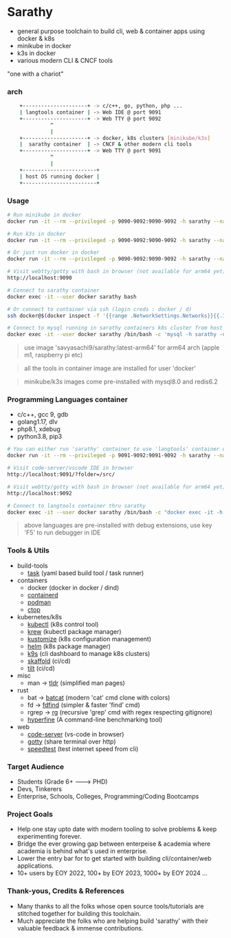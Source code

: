 # Sarathy
- general purpose toolchain to build cli, web & container apps using docker & k8s
- minikube in docker
- k3s in docker
- various modern CLI & CNCF tools

"one with a chariot"

### arch
```bash
    +---------------------+ -> c/c++, go, python, php ...
    | langtools container | -> Web IDE @ port 9091
    +---------------------+ -> Web TTY @ port 9092
              ^
              |
    +---------------------+ -> docker, k8s clusters [minikube/k3s]
    |  sarathy container  | -> CNCF & other modern cli tools
    +---------------------+ -> Web TTY @ port 9091
              ^
              |
    +------------------------+
    | host OS running docker |
    +------------------------+
```

### Usage
```bash
# Run minikube in docker
docker run -it --rm --privileged -p 9090-9092:9090-9092 -h sarathy --name sarathy -v ${PWD}:/src/user savyasachi9/sarathy:minikube-amd64

# Run k3s in docker
docker run -it --rm --privileged -p 9090-9092:9090-9092 -h sarathy --name sarathy -v ${PWD}:/src/user savyasachi9/sarathy:k3s-amd64

# Or just run docker in docker
docker run -it --rm --privileged -p 9090-9092:9090-9092 -h sarathy --name sarathy -v ${PWD}:/src/user savyasachi9/sarathy:latest-amd64

# Visit webtty/gotty with bash in browser (not available for arm64 yet)
http://localhost:9090

# Connect to sarathy container
docker exec -it --user docker sarathy bash

# Or connect to container via ssh (login creds : docker / d)
ssh docker@$(docker inspect -f '{{range .NetworkSettings.Networks}}{{.IPAddress}}{{end}}' sarathy)

# Connect to mysql running in sarathy containers k8s cluster from host OS (if using minikube image)
docker exec -it --user docker sarathy /bin/bash -c 'mysql -h sarathy -u root -proot'
```
> use image 'savyasachi9/sarathy:latest-arm64' for arm64 arch (apple m1, raspberry pi etc)

> all the tools in container image are installed for user 'docker'

> minikube/k3s images come pre-installed with mysql8.0 and redis6.2

### Programming Languages container
- c/c++, gcc 9, gdb
- golang1.17, dlv
- php8.1, xdebug
- python3.8, pip3

```bash
# You can either run 'sarathy' container to use 'langtools' container or run it like
docker run -it --rm --privileged -p 9091-9092:9091-9092 -h sarathy --name langtools -v ${PWD}:/src savyasachi9/langtools:amd64

# Visit code-server/vscode IDE in browser
http://localhost:9091/?folder=/src/

# Visit webtty/gotty with bash in browser (not available for arm64 yet)
http://localhost:9092

# Connect to langtools container thru sarathy
docker exec -it --user docker sarathy /bin/bash -c "docker exec -it -h langtools langtools bash"
```
> above languages are pre-installed with debug extensions, use key 'F5' to run debugger in IDE

### Tools & Utils
- build-tools
  * [task](https://taskfile.dev) (yaml based build tool / task runner)
- containers
  * docker (docker in docker / dind)
  * [containerd](https://containerd.io/)
  * [podman](https://podman.io/)
  * [ctop](https://ctop.sh/)
- kubernetes/k8s
  * [kubectl](https://kubernetes.io/docs/reference/kubectl/) (k8s control tool)
  * [krew](https://krew.sigs.k8s.io/) (kubectl package manager)
  * [kustomize](https://kustomize.io/) (k8s configuration management)
  * [helm](https://github.com/helm/helm) (k8s package manager)
  * [k9s](https://github.com/derailed/k9s) (cli dashboard to manage k8s clusters)
  * [skaffold](https://skaffold.dev/) (ci/cd)
  * [tilt](https://tilt.dev/) (ci/cd)
- misc
  * man   -> [tldr](https://tldr.sh/) (simplified man pages)
- rust
  * bat   -> [batcat](https://github.com/sharkdp/bat) (modern 'cat' cmd clone with colors)
  * fd    -> [fdfind](https://github.com/sharkdp/fd) (simpler & faster 'find' cmd)
  * rgrep -> [rg](https://github.com/BurntSushi/ripgrep) (recursive 'grep' cmd with regex respecting gitignore)
  * [hyperfine](https://github.com/sharkdp/hyperfine) (A command-line benchmarking tool)
- web
  * [code-server](https://github.com/coder/code-server) (vs-code in browser)
  * [gotty](https://github.com/yudai/gotty) (share terminal over http)
  * [speedtest](https://www.speedtest.net/apps/cli) (test internet speed from cli)

### Target Audience
- Students (Grade 6+ ---> PHD)
- Devs, Tinkerers
- Enterprise, Schools, Colleges, Programming/Coding Bootcamps

### Project Goals
- Help one stay upto date with modern tooling to solve problems & keep experimenting forever.
- Bridge the ever growing gap between enterpeise & academia where academia is behind what's used in enterprise.
- Lower the entry bar for to get started with building cli/container/web applications.
- 10+ users by EOY 2022, 100+ by EOY 2023, 1000+ by EOY 2024 ...

### Thank-yous, Credits & References
- Many thanks to all the folks whose open source tools/tutorials are stitched together for building this toolchain.
- Much appreciate the folks who are helping build 'sarathy' with their valuable feedback & immense contributions.